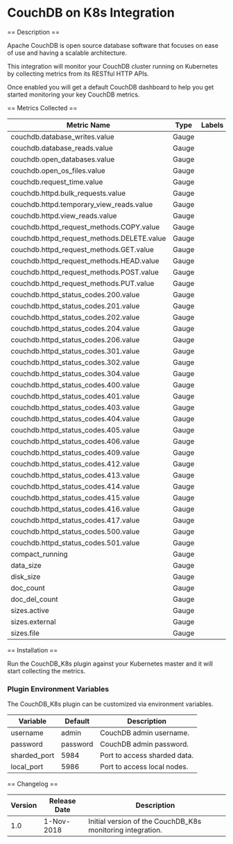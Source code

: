 CouchDB on K8s Integration
===========================

== Description ==

Apache CouchDB is open source database software that focuses on ease of use and having a scalable architecture.

This integration will monitor your CouchDB cluster running on Kubernetes by collecting metrics from its RESTful HTTP APIs.

Once enabled you will get a default CouchDB dashboard to help you get started monitoring your key CouchDB metrics.

== Metrics Collected ==

|Metric Name                                                         |Type   |Labels      |Unit       |Description                                                                    |
|--------------------------------------------------------------------|-------|------------|-----------|-------------------------------------------------------------------------------|
|couchdb.database_writes.value                                       |Gauge  |            |           |                               |
|couchdb.database_reads.value                                        |Gauge  |            |           |                                           |
|couchdb.open_databases.value                                        |Gauge  |            |                                                     |
|couchdb.open_os_files.value                                         |Gauge  |            |           |                                                  |
|couchdb.request_time.value                                          |Gauge  |            |                                                         |
|couchdb.httpd.bulk_requests.value                                   |Gauge  |            |           |                                                   |
|couchdb.httpd.temporary_view_reads.value                            |Gauge  |            |           |                      |
|couchdb.httpd.view_reads.value                                      |Gauge  |            |           |                                                   |
|couchdb.httpd_request_methods.COPY.value                            |Gauge  |            |           |    |
|couchdb.httpd_request_methods.DELETE.value  |Gauge | | | |
|couchdb.httpd_request_methods.GET.value  |Gauge | | | |
|couchdb.httpd_request_methods.HEAD.value |Gauge | | | |
|couchdb.httpd_request_methods.POST.value |Gauge | | | |
|couchdb.httpd_request_methods.PUT.value |Gauge | | | |
|couchdb.httpd_status_codes.200.value |Gauge | | | |
|couchdb.httpd_status_codes.201.value |Gauge | | | |
|couchdb.httpd_status_codes.202.value |Gauge | | | |
|couchdb.httpd_status_codes.204.value |Gauge | | | |
|couchdb.httpd_status_codes.206.value |Gauge | | | |
|couchdb.httpd_status_codes.301.value |Gauge | | | |
|couchdb.httpd_status_codes.302.value |Gauge | | | |
|couchdb.httpd_status_codes.304.value |Gauge | | | |
|couchdb.httpd_status_codes.400.value |Gauge | | | |
|couchdb.httpd_status_codes.401.value |Gauge | | | |
|couchdb.httpd_status_codes.403.value |Gauge | | | |
|couchdb.httpd_status_codes.404.value |Gauge | | | |
|couchdb.httpd_status_codes.405.value |Gauge | | | |
|couchdb.httpd_status_codes.406.value |Gauge | | | |
|couchdb.httpd_status_codes.409.value |Gauge | | | |
|couchdb.httpd_status_codes.412.value |Gauge | | | |
|couchdb.httpd_status_codes.413.value |Gauge | | | |
|couchdb.httpd_status_codes.414.value |Gauge | | | |
|couchdb.httpd_status_codes.415.value |Gauge | | | |
|couchdb.httpd_status_codes.416.value |Gauge | | | |
|couchdb.httpd_status_codes.417.value |Gauge | | | |
|couchdb.httpd_status_codes.500.value |Gauge | | | |
|couchdb.httpd_status_codes.501.value |Gauge | | | |
|compact_running |Gauge | | | |
|data_size |Gauge | | | |
|disk_size |Gauge | | | |
|doc_count |Gauge | | | |
|doc_del_count |Gauge | | | |
|sizes.active |Gauge | | | |
|sizes.external |Gauge | | | |
|sizes.file |Gauge | | | |

== Installation ==

Run the CouchDB_K8s plugin against your Kubernetes master and it will start collecting the metrics.


### Plugin Environment Variables

The CouchDB_K8s plugin can be customized via environment variables.

|Variable        |Default              |Description                                           |
|----------------|---------------------|------------------------------------------------------|
|username        |admin                |CouchDB admin username.                               |
|password        |password             |CouchDB admin password.                               |
|sharded_port    |5984                 |Port to access sharded data.                          |
|local_port      |5986                 |Port to access local nodes.                           |


== Changelog ==

|Version|Release Date|Description                                                 |
|-------|------------|------------------------------------------------------------|
|1.0    |1-Nov-2018  |Initial version of the CouchDB_K8s monitoring integration.  |

